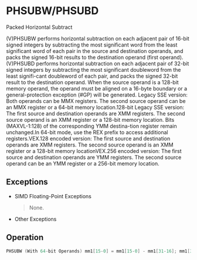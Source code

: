 # PHSUBW/PHSUBD

Packed Horizontal Subtract

(V)PHSUBW performs horizontal subtraction on each adjacent pair of 16-bit signed integers by subtracting the most significant word from the least significant word of each pair in the source and destination operands, and packs the signed 16-bit results to the destination operand (first operand).
(V)PHSUBD performs horizontal subtraction on each adjacent pair of 32-bit signed integers by subtracting the most significant doubleword from the least signifi-cant doubleword of each pair, and packs the signed 32-bit result to the destination operand.
When the source operand is a 128-bit memory operand, the operand must be aligned on a 16-byte boundary or a general-protection exception (#GP) will be generated.
Legacy SSE version: Both operands can be MMX registers.
The second source operand can be an MMX register or a 64-bit memory location.128-bit Legacy SSE version: The first source and destination operands are XMM registers.
The second source operand is an XMM register or a 128-bit memory location.
Bits (MAXVL-1:128) of the corresponding YMM destina-tion register remain unchanged.In 64-bit mode, use the REX prefix to access additional registers.VEX.128 encoded version: The first source and destination operands are XMM registers.
The second source operand is an XMM register or a 128-bit memory locationVEX.256 encoded version: The first source and destination operands are YMM registers.
The second source operand can be an YMM register or a 256-bit memory location.

## Exceptions

- SIMD Floating-Point Exceptions
  > None. 
- Other Exceptions

## Operation

```C
PHSUBW (With 64-bit Operands) mm1[15-0] = mm1[15-0] - mm1[31-16]; mm1[31-16] = mm1[47-32] - mm1[63-48]; mm1[47-32] = mm2/m64[15-0] - mm2/m64[31-16];mm1[63-48] = mm2/m64[47-32] - mm2/m64[63-48]; PHSUBW (With 128-bit Operands)xmm1[15-0] = xmm1[15-0] - xmm1[31-16]; xmm1[31-16] = xmm1[47-32] - xmm1[63-48]; xmm1[47-32] = xmm1[79-64] - xmm1[95-80]; xmm1[63-48] = xmm1[111-96] - xmm1[127-112]; xmm1[79-64] = xmm2/m128[15-0] - xmm2/m128[31-16]; xmm1[95-80] = xmm2/m128[47-32] - xmm2/m128[63-48]; xmm1[111-96] = xmm2/m128[79-64] - xmm2/m128[95-80]; xmm1[127-112] = xmm2/m128[111-96] - xmm2/m128[127-112];VPHSUBW (VEX.128 Encoded Version)DEST[15:0] := SRC1[15:0] - SRC1[31:16]DEST[31:16] := SRC1[47:32] - SRC1[63:48]DEST[47:32] := SRC1[79:64] - SRC1[95:80]DEST[63:48] := SRC1[111:96] - SRC1[127:112]DEST[79:64] := SRC2[15:0] - SRC2[31:16]DEST[95:80] := SRC2[47:32] - SRC2[63:48]DEST[111:96] := SRC2[79:64] - SRC2[95:80]DEST[127:112] := SRC2[111:96] - SRC2[127:112]DEST[MAXVL-1:128] := 0VPHSUBW (VEX.256 Encoded Version)DEST[15:0] := SRC1[15:0] - SRC1[31:16]DEST[31:16] := SRC1[47:32] - SRC1[63:48]DEST[47:32] := SRC1[79:64] - SRC1[95:80]DEST[63:48] := SRC1[111:96] - SRC1[127:112]DEST[79:64] := SRC2[15:0] - SRC2[31:16]DEST[95:80] := SRC2[47:32] - SRC2[63:48]DEST[111:96] := SRC2[79:64] - SRC2[95:80]DEST[127:112] := SRC2[111:96] - SRC2[127:112]DEST[143:128] := SRC1[143:128] - SRC1[159:144]DEST[159:144] := SRC1[175:160] - SRC1[191:176]DEST[175:160] := SRC1[207:192] - SRC1[223:208]DEST[191:176] := SRC1[239:224] - SRC1[255:240]DEST[207:192] := SRC2[143:128] - SRC2[159:144]DEST[223:208] := SRC2[175:160] - SRC2[191:176]DEST[239:224] := SRC2[207:192] - SRC2[223:208]DEST[255:240] := SRC2[239:224] - SRC2[255:240]PHSUBD (With 64-bit Operands)PHSUBD (With 128-bit Operands)xmm1[31-0] = xmm1[31-0] - xmm1[63-32]; xmm1[63-32] = xmm1[95-64] - xmm1[127-96]; xmm1[95-64] = xmm2/m128[31-0] - xmm2/m128[63-32]; xmm1[127-96] = xmm2/m128[95-64] - xmm2/m128[127-96]; VPHSUBD (VEX.128 Encoded Version)DEST[31-0] := SRC1[31-0] - SRC1[63-32]DEST[63-32] := SRC1[95-64] - SRC1[127-96]DEST[95-64] := SRC2[31-0] - SRC2[63-32]DEST[127-96] := SRC2[95-64] - SRC2[127-96]DEST[MAXVL-1:128] := 0VPHSUBD (VEX.256 Encoded Version)DEST[31:0] := SRC1[31:0] - SRC1[63:32]DEST[63:32] := SRC1[95:64] - SRC1[127:96]DEST[95:64] := SRC2[31:0] - SRC2[63:32]DEST[127:96] := SRC2[95:64] - SRC2[127:96]DEST[159:128] := SRC1[159:128] - SRC1[191:160]DEST[191:160] := SRC1[223:192] - SRC1[255:224]DEST[223:192] := SRC2[159:128] - SRC2[191:160]DEST[255:224] := SRC2[223:192] - SRC2[255:224]Intel C/C++ Compiler Intrinsic EquivalentsPHSUBW __m64 _mm_hsub_pi16 (__m64 a, __m64 b)PHSUBD __m64 _mm_hsub_pi32 (__m64 a, __m64 b)(V)PHSUBW __m128i _mm_hsub_epi16 (__m128i a, __m128i b)(V)PHSUBD __m128i _mm_hsub_epi32 (__m128i a, __m128i b)VPHSUBW __m256i _mm256_hsub_epi16 (__m256i a, __m256i b)VPHSUBD __m256i _mm256_hsub_epi32 (__m256i a, __m256i b)
```
